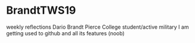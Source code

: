 # BrandtTWS19
weekly reflections 
Dario Brandt Pierce College student/active military
I am getting used to github and all its features (noob)
